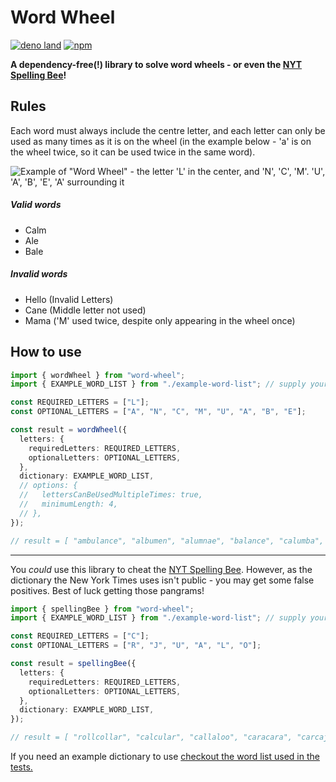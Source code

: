 # Word Wheel

[![deno land](http://img.shields.io/badge/available%20on-deno.land/x-lightgrey.svg?logo=deno&labelColor=black)](https://deno.land/x/word_wheel)
[![npm](https://img.shields.io/npm/v/@pxlprfct/word-wheel)](https://www.npmjs.com/package/@pxlprfct/word-wheel)

**A dependency-free(!) library to solve word wheels - or even the
[NYT Spelling Bee](https://www.nytimes.com/puzzles/spelling-bee)!**

## Rules

Each word must always include the centre letter, and each letter can only be
used as many times as it is on the wheel (in the example below - 'a' is on the
wheel twice, so it can be used twice in the same word).

![Example of "Word Wheel" - the letter 'L' in the center, and 'N', 'C', 'M'. 'U', 'A', 'B', 'E', 'A' surrounding it](https://user-images.githubusercontent.com/3811773/164109266-5f20da21-af02-450d-b8e8-77648703acec.png)

##### Valid words

- Calm
- Ale
- Bale

##### Invalid words

- Hello (Invalid Letters)
- Cane (Middle letter not used)
- Mama ('M' used twice, despite only appearing in the wheel once)

## How to use

```ts
import { wordWheel } from "word-wheel";
import { EXAMPLE_WORD_LIST } from "./example-word-list"; // supply your own dictionary

const REQUIRED_LETTERS = ["L"];
const OPTIONAL_LETTERS = ["A", "N", "C", "M", "U", "A", "B", "E"];

const result = wordWheel({
  letters: {
    requiredLetters: REQUIRED_LETTERS,
    optionalLetters: OPTIONAL_LETTERS,
  },
  dictionary: EXAMPLE_WORD_LIST,
  // options: {
  //   lettersCanBeUsedMultipleTimes: true,
  //   minimumLength: 4,
  // },
});

// result = [ "ambulance", "albumen", "alumnae", "balance", "calumba", "canulae", ... ]
```

---

You _could_ use this library to cheat the
[NYT Spelling Bee](https://www.nytimes.com/puzzles/spelling-bee). However, as
the dictionary the New York Times uses isn't public - you may get some false
positives. Best of luck getting those pangrams!

```ts
import { spellingBee } from "word-wheel";
import { EXAMPLE_WORD_LIST } from "./example-word-list"; // supply your own dictionary

const REQUIRED_LETTERS = ["C"];
const OPTIONAL_LETTERS = ["R", "J", "U", "A", "L", "O"];

const result = spellingBee({
  letters: {
    requiredLetters: REQUIRED_LETTERS,
    optionalLetters: OPTIONAL_LETTERS,
  },
  dictionary: EXAMPLE_WORD_LIST,
});

// result = [ "rollcollar", "calcular", "callaloo", "caracara", "carcajou", "carjacou", "corocoro", "jararaca", "oracular", "accrual", "calaloo", "caracal", "caracol", "caracul", "cloacal", "coralla", "corolla", "curacao", "curacoa", "jocular", ... ]
```

If you need an example dictionary to use
[checkout the word list used in the tests.](https://raw.githubusercontent.com/pxlprfct/word_wheel/main/test/example-word-list.ts)
